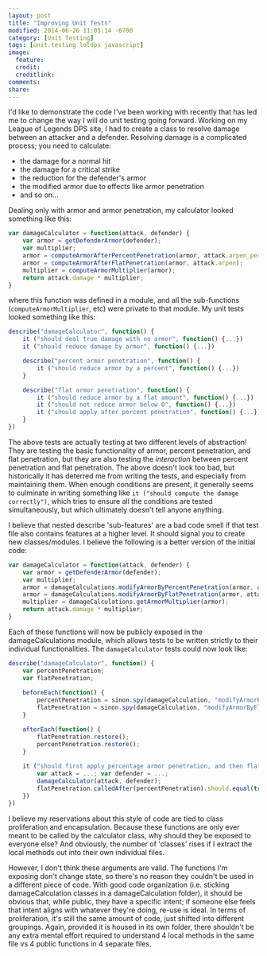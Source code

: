 ```yaml
---
layout: post
title: "Improving Unit Tests"
modified: 2014-06-26 11:05:14 -0700
category: [Unit Testing]
tags: [unit.testing loldps javascript]
image:
  feature: 
  credit: 
  creditlink: 
comments: 
share: 
---
```

I'd like to demonstrate the code I've been working with recently that has led me to change the way I will do unit testing going forward. Working on my League of Legends DPS site, I had to create a class to resolve damage between an attacker and a defender. Resolving damage is a complicated process; you need to calculate:

* the damage for a normal hit
* the damage for a critical strike
* the reduction for the defender's armor
* the modified armor due to effects like armor penetration
* and so on...

Dealing only with armor and armor penetration, my calculator looked something like this:

~~~ javascript
var damageCalculator = function(attack, defender) {
	var armor = getDefenderArmor(defender);
	var multiplier;
	armor = computeArmorAfterPercentPenetration(armor, attack.arpen_percent);
	armor = computeArmorAfterFlatPenetration(armor, attack.arpen);
	multiplier = computeArmorMultiplier(armor);
	return attack.damage * multiplier;
}
~~~

where this function was defined in a module, and all the sub-functions (`computeArmorMultiplier`, etc) were private to that module. My unit tests looked something like this:

~~~ javascript
describe("damageCalculator", function() {
	it ("should deal true damage with no armor", function() {...})
	it ("should reduce damage by armor", function() {...})

	describe("percent armor penetration", function() {
		it ("should reduce armor by a percent", function() {...})
	}

	describe("flat armor penetration", function() {
		it ("should reduce armor by a flat amount", function() {...})
		it ("should not reduce armor below 0", function() {...})
		it ("should apply after percent penetration", function() {...})
	}
})
~~~

The above tests are actually testing at two different levels of abstraction! They are testing the basic functionality of armor, percent penetration, and flat penetration, but they are also testing the *interaction* between percent penetration and flat penetration. The above doesn't look too bad, but historically it has deterred me from writing the tests, and especially from maintaining them. When enough conditions are present, it generally seems to culminate in writing something like `it ("should compute the damage correctly")`, which tries to ensure all the conditions are tested simultaneously, but which ultimately doesn't tell anyone anything.

I believe that nested describe 'sub-features' are a bad code smell if that test file also contains features at a higher level. It should signal you to create new classes/modules. I believe the following is a better version of the initial code:

~~~ javascript
var damageCalculator = function(attack, defender) {
	var armor = getDefenderArmor(defender);
	var multiplier;
	armor = damageCalculations.modifyArmorByPercentPenetration(armor, attack.arpen_percent);
	armor = damageCalculations.modifyArmorByFlatPenetration(armor, attack.arpen);
	multiplier = damageCalculations.getArmorMultiplier(armor);
	return attack.damage * multiplier;
}
~~~

Each of these functions will now be publicly exposed in the damageCalculations module, which allows tests to be written strictly to their individual functionalities. The `damageCalculator` tests could now look like:

~~~ javascript
describe("damageCalculator", function() {
	var percentPenetration;
	var flatPenetration;
	
	beforeEach(function() {
		percentPenetration = sinon.spy(damageCalculation, "modifyArmorByPercentPenetration");
		flatPenetration = sinon.spy(damageCalculation, "modifyArmorByFlatPenetration");
	}

	afterEach(function() {
		flatPenetration.restore();
		percentPenetration.restore();
	}
	
	it ("should first apply percentage armor penetration, and then flat armor penetration", function() {
		var attack = ...; var defender = ...;
		damageCalculator(attack, defender);
		flatPenetration.calledAfter(percentPenetration).should.equal(true);
	})
})
~~~

I believe my reservations about this style of code are tied to class proliferation and encapsulation. Because these functions are only ever meant to be called by the calculator class, why should they be exposed to everyone else? And obviously, the number of 'classes' rises if I extract the local methods out into their own individual files.

However, I don't think these arguments are valid. The functions I'm exposing don't change state, so there's no reason they couldn't be used in a different piece of code. With good code organization (i.e. sticking damageCalculation classes in a damageCalculation folder), it should be obvious that, while public, they have a specific intent; if someone else feels that intent aligns with whatever they're doing, re-use is ideal. In terms of proliferation, it's still the same amount of code, just shifted into different groupings. Again, provided it is housed in its own folder, there shouldn't be any extra mental effort required to understand 4 local methods in the same file vs 4 public functions in 4 separate files.
